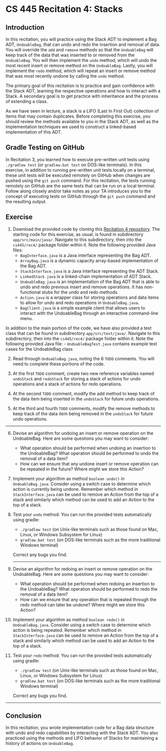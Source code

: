 ﻿# CS 445 Recitation 4: Stacks
## Introduction
In this recitation, you will practice using the Stack ADT to implement a Bag ADT, `UndoableBag`, that can undo and redo the insertion and removal of data. You will override the `add` and `remove` methods so that the `UndoableBag` will keep track of the data that was inserted to or removed from the `UndoableBag`. You will then implement the `undo` method, which will undo the most recent insert or remove method on the `UndoableBag`. Lastly, you will implement the `redo` method, which will repeat an insert or remove method that was most recently undone by calling the `undo` method. 

The primary goal of this recitation is to practice and gain confidence with the Stack ADT, learning the respective operations and how to interact with a Stack. A secondary goal is to get practice with inheritance and the process of extending a class.

As we have seen in lecture, a stack is a LIFO (Last In First Out) collection of items that may contain duplicates. Before completing this exercise, you should review the methods available to you in the Stack ADT, as well as the implementation techniques we used to construct a linked-based implementation of this ADT.

## Gradle Testing on GitHub

In Recitation 3, you learned how to execute pre-written unit tests using `./gradlew test` (or `gradlew.bat test` on DOS-like terminals). In this exercise, in addition to running pre-written unit tests locally on a terminal, these unit tests will be executed remotely on GitHub when changes are pushed using the `git push` command. For this recitation, the tests running remotely on GitHub are the same tests that can be run on a local terminal. Follow along closely and/or take notes as your TA introduces you to the concept of executing tests on GitHub through the `git push` command and the resulting output.

## Exercise

 1.  Download the provided code by cloning this [Recitation 4 repository](https://github.com/2217-cs445/cs445-rec4).  The starting code for this exercise, as usual, is found in subdirectory `app/src/main/java/`. Navigate to this subdirectory, then into the `cs445/rec4/` package folder within it. Note the following provided Java files:
	 - `BagInterface.java` is a Java interface representing the Bag ADT.
	 - `ArrayBag.java` is a dynamic capacity array-based implementation of the Bag ADT.
	 - `StackInterface.java` is a Java interface representing the ADT Stack.
	 - `LinkedStack.java` is a linked-chain implementation of ADT Stack.
	 - `UndoableBag.java` is an implementation of the Bag ADT that is able to undo and redo previous insert and remove operations. It has non-functional stubs for the undo and redo methods. 
	 - `Action.java` is a wrapper class for storing operations and data items to allow for undo and redo operations in `UndoableBag.java`.
	 - `BagClient.java` is a simple example client that allows users to interact with the UndoableBag through an interactive command-line menu.

 In addition to the main portion of the code, we have also provided a test class that can be found in subdirectory `app/src/test/java/`. Navigate to this subdirectory, then into the `cs445/rec4/` package folder within it. Note the following provided Java file:
	 - `UndoableBagTest.java` contains example test cases for the UndoableBag class

2. Read through `UndoableBag.java`, noting the 6 `TODO` comments. You will need to complete these portions of the code.

3. At the first `TODO` comment, create two new reference variables named `undoStack` and `redoStack` for storing a stack of actions for undo operations and a stack of actions for redo operations. 

4. At the second `TODO` comment, modify the add method to keep track of the data item being inserted in the `undoStack` for future undo operations.

5. At the third and fourth `TODO` comments, modify the remove methods to keep track of the data item being removed in the `undoStack` for future undo operations.

------

6. Devise an algorithm for undoing an insert or remove operation on the UndoableBag. Here are some questions you may want to consider:
	- What operation should be performed when undoing an insertion to the UndoableBag? What operation should be performed to undo the removal of a data item?
	- How can we ensure that any undone insert or remove operation can be repeated in the future? Where might we store this Action?

7. Implement your algorithm as method `boolean undo()` in `UndoableBag.java`. Consider using a switch case to determine which action is currently being undone. Remember which method in `StackInterface.java` can be used to remove an Action from the top of a stack and similarly which method can be used to add an Action to the top of a stack.

8. Test your `undo` method. You can run the provided tests automatically using
gradle:

   - `./gradlew test` (on Unix-like terminals such as those found on Mac, Linux,
     or Windows Subsystem for Linux)
   - `gradlew.bat test` (on DOS-like terminals such as the more traditional
     Windows terminal)

   Correct any bugs you find.

   ------

9. Devise an algorithm for redoing an insert or remove operation on the UndoableBag. Here are some questions you may want to consider:
	- What operation should be performed when redoing an insertion to the UndoableBag? What operation should be performed to redo the removal of a data item?
	- How can we ensure that any operation that is repeated through the redo method can later be undone? Where might we store this Action?

9. Implement your algorithm as method `boolean redo()` in `UndoableBag.java`. Consider using a switch case to determine which action is being repeated. Remember which method in `StackInterface.java` can be used to remove an Action from the top of a stack and similarly which method can be used to add an Action to the top of a stack.

10. Test your `redo` method. You can run the provided tests automatically using gradle:

	- `./gradlew test` (on Unix-like terminals such as those found on Mac, Linux,
     or Windows Subsystem for Linux)
	- `gradlew.bat test` (on DOS-like terminals such as the more traditional
     Windows terminal)

	Correct any bugs you find.

   ------

## Conclusion

In this recitation, you wrote implementation code for a Bag data structure with undo and redo capabilities by interacting with the Stack ADT. You also practiced using the methods and LIFO behavior of Stacks for maintaining a history of actions on `UndoableBag`.  
